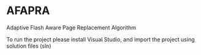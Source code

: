 # AFAPRA
Adaptive Flash Aware Page Replacement Algorithm

To run the project please install Visual Studio, and import the project using solution files (sln)
